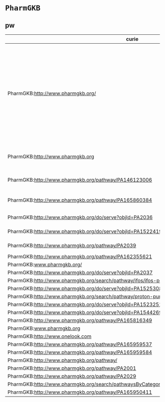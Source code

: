 # `PharmGKB`

## pw

| curie                                                                                         |   usages | nodes                                                                                                                                                                                                                                                                                                                                                                                                                                                                                                                                                                                                                                                                                                                                                              |
|-----------------------------------------------------------------------------------------------|----------|--------------------------------------------------------------------------------------------------------------------------------------------------------------------------------------------------------------------------------------------------------------------------------------------------------------------------------------------------------------------------------------------------------------------------------------------------------------------------------------------------------------------------------------------------------------------------------------------------------------------------------------------------------------------------------------------------------------------------------------------------------------------|
| PharmGKB:http://www.pharmgkb.org/                                                             |       15 | [PW:0000723](https://bioregistry.io/PW:0000723), [PW:0000724](https://bioregistry.io/PW:0000724), [PW:0000725](https://bioregistry.io/PW:0000725), [PW:0000726](https://bioregistry.io/PW:0000726), [PW:0000727](https://bioregistry.io/PW:0000727), [PW:0000728](https://bioregistry.io/PW:0000728), [PW:0000729](https://bioregistry.io/PW:0000729), [PW:0000754](https://bioregistry.io/PW:0000754), [PW:0000755](https://bioregistry.io/PW:0000755), [PW:0000756](https://bioregistry.io/PW:0000756), [PW:0000757](https://bioregistry.io/PW:0000757), [PW:0000758](https://bioregistry.io/PW:0000758), [PW:0000764](https://bioregistry.io/PW:0000764), [PW:0000767](https://bioregistry.io/PW:0000767), [PW:0000918](https://bioregistry.io/PW:0000918), ... |
| PharmGKB:http://www.pharmgkb.org                                                              |        4 | [PW:0001095](https://bioregistry.io/PW:0001095), [PW:0001096](https://bioregistry.io/PW:0001096), [PW:0001098](https://bioregistry.io/PW:0001098), [PW:0001100](https://bioregistry.io/PW:0001100)                                                                                                                                                                                                                                                                                                                                                                                                                                                                                                                                                                 |
| PharmGKB:http://www.pharmgkb.org/pathway/PA146123006                                          |        3 | [PW:0001244](https://bioregistry.io/PW:0001244), [PW:0001245](https://bioregistry.io/PW:0001245), [PW:0001246](https://bioregistry.io/PW:0001246)                                                                                                                                                                                                                                                                                                                                                                                                                                                                                                                                                                                                                  |
| PharmGKB:http://www.pharmgkb.org/pathway/PA165860384                                          |        3 | [PW:0001430](https://bioregistry.io/PW:0001430), [PW:0001431](https://bioregistry.io/PW:0001431), [PW:0001432](https://bioregistry.io/PW:0001432)                                                                                                                                                                                                                                                                                                                                                                                                                                                                                                                                                                                                                  |
| PharmGKB:http://www.pharmgkb.org/do/serve?objId=PA2036                                        |        2 | [PW:0000759](https://bioregistry.io/PW:0000759), [PW:0000760](https://bioregistry.io/PW:0000760)                                                                                                                                                                                                                                                                                                                                                                                                                                                                                                                                                                                                                                                                   |
| PharmGKB:http://www.pharmgkb.org/do/serve?objId=PA152241951                                   |        2 | [PW:0000762](https://bioregistry.io/PW:0000762), [PW:0000763](https://bioregistry.io/PW:0000763)                                                                                                                                                                                                                                                                                                                                                                                                                                                                                                                                                                                                                                                                   |
| PharmGKB:http://www.pharmgkb.org/pathway/PA2039                                               |        2 | [PW:0000930](https://bioregistry.io/PW:0000930), [PW:0000932](https://bioregistry.io/PW:0000932)                                                                                                                                                                                                                                                                                                                                                                                                                                                                                                                                                                                                                                                                   |
| PharmGKB:http://www.pharmgkb.org/pathway/PA162355621                                          |        1 | [PW:0000721](https://bioregistry.io/PW:0000721)                                                                                                                                                                                                                                                                                                                                                                                                                                                                                                                                                                                                                                                                                                                    |
| PharmGKB:www.pharmgkb.org/                                                                    |        1 | [PW:0000761](https://bioregistry.io/PW:0000761)                                                                                                                                                                                                                                                                                                                                                                                                                                                                                                                                                                                                                                                                                                                    |
| PharmGKB:http://www.pharmgkb.org/do/serve?objId=PA2037                                        |        1 | [PW:0000765](https://bioregistry.io/PW:0000765)                                                                                                                                                                                                                                                                                                                                                                                                                                                                                                                                                                                                                                                                                                                    |
| PharmGKB:http://www.pharmgkb.org/search/pathway/ifos/ifos-pd.jsp                              |        1 | [PW:0000766](https://bioregistry.io/PW:0000766)                                                                                                                                                                                                                                                                                                                                                                                                                                                                                                                                                                                                                                                                                                                    |
| PharmGKB:http://www.pharmgkb.org/do/serve?objId=PA152530846                                   |        1 | [PW:0000768](https://bioregistry.io/PW:0000768)                                                                                                                                                                                                                                                                                                                                                                                                                                                                                                                                                                                                                                                                                                                    |
| PharmGKB:http://www.pharmgkb.org/search/pathway/proton-pump/proton-pump-pd.jsp                |        1 | [PW:0000769](https://bioregistry.io/PW:0000769)                                                                                                                                                                                                                                                                                                                                                                                                                                                                                                                                                                                                                                                                                                                    |
| PharmGKB:http://www.pharmgkb.org/do/serve?objId=PA152325160&objCls=Pathway                    |        1 | [PW:0000870](https://bioregistry.io/PW:0000870)                                                                                                                                                                                                                                                                                                                                                                                                                                                                                                                                                                                                                                                                                                                    |
| PharmGKB:http://www.pharmgkb.org/do/serve?objId=PA154426903&objCls=Pathway                    |        1 | [PW:0000873](https://bioregistry.io/PW:0000873)                                                                                                                                                                                                                                                                                                                                                                                                                                                                                                                                                                                                                                                                                                                    |
| PharmGKB:http://www.pharmgkb.org/pathway/PA165816349                                          |        1 | [PW:0000931](https://bioregistry.io/PW:0000931)                                                                                                                                                                                                                                                                                                                                                                                                                                                                                                                                                                                                                                                                                                                    |
| PharmGKB:www.pharmgkb.org                                                                     |        1 | [PW:0001097](https://bioregistry.io/PW:0001097)                                                                                                                                                                                                                                                                                                                                                                                                                                                                                                                                                                                                                                                                                                                    |
| PharmGKB:http://www.onelook.com                                                               |        1 | [PW:0001099](https://bioregistry.io/PW:0001099)                                                                                                                                                                                                                                                                                                                                                                                                                                                                                                                                                                                                                                                                                                                    |
| PharmGKB:http://www.pharmgkb.org/pathway/PA165959537                                          |        1 | [PW:0001108](https://bioregistry.io/PW:0001108)                                                                                                                                                                                                                                                                                                                                                                                                                                                                                                                                                                                                                                                                                                                    |
| PharmGKB:http://www.pharmgkb.org/pathway/PA165959584                                          |        1 | [PW:0001109](https://bioregistry.io/PW:0001109)                                                                                                                                                                                                                                                                                                                                                                                                                                                                                                                                                                                                                                                                                                                    |
| PharmGKB:http://www.pharmgkb.org/pathway/                                                     |        1 | [PW:0001224](https://bioregistry.io/PW:0001224)                                                                                                                                                                                                                                                                                                                                                                                                                                                                                                                                                                                                                                                                                                                    |
| PharmGKB:http://www.pharmgkb.org/pathway/PA2001                                               |        1 | [PW:0001225](https://bioregistry.io/PW:0001225)                                                                                                                                                                                                                                                                                                                                                                                                                                                                                                                                                                                                                                                                                                                    |
| PharmGKB:http://www.pharmgkb.org/pathway/PA2029                                               |        1 | [PW:0001226](https://bioregistry.io/PW:0001226)                                                                                                                                                                                                                                                                                                                                                                                                                                                                                                                                                                                                                                                                                                                    |
| PharmGKB:http://www.pharmgkb.org/search/pathwaysByCategory.action#pathwayCategories:981478748 |        1 | [PW:0001424](https://bioregistry.io/PW:0001424)                                                                                                                                                                                                                                                                                                                                                                                                                                                                                                                                                                                                                                                                                                                    |
| PharmGKB:http://www.pharmgkb.org/pathway/PA165950411                                          |        1 | [PW:0001425](https://bioregistry.io/PW:0001425)                                                                                                                                                                                                                                                                                                                                                                                                                                                                                                                                                                                                                                                                                                                    |

